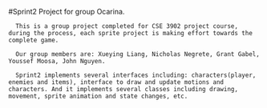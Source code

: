 #Sprint2 Project for group Ocarina.

      This is a group project completed for CSE 3902 project course, during the process, each sprite project is making effort towards the complete game. 
	
      Our group members are: Xueying Liang, Nicholas Negrete, Grant Gabel, Youssef Moosa, John Nguyen.
	
      Sprint2 implements several interfaces including: characters(player, enemies and items), interface to draw and update motions and characters. And it implements several classes including drawing, movement, sprite animation and state changes, etc.
